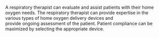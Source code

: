 A respiratory therapist can evaluate and assist patients with their home oxygen needs. The respiratory therapist can provide expertise in the various types of home oxygen delivery devices and provide ongoing assessment of the patient. Patient compliance can be maximized by selecting the appropriate device.